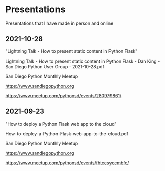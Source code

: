 # Presentations
Presentations that I have made in person and online

## 2021-10-28

"Lightning Talk - How to present static content in Python Flask"

Lightning Talk - How to present static content in Python Flask - Dan King - San Diego Python User Group - 2021-10-28.pdf

San Diego Python Monthly Meetup

https://www.sandiegopython.org

https://www.meetup.com/pythonsd/events/280979861/


## 2021-09-23

"How to deploy a Python Flask web app to the cloud"

How-to-deploy-a-Python-Flask-web-app-to-the-cloud.pdf

San Diego Python Monthly Meetup

https://www.sandiegopython.org

https://www.meetup.com/pythonsd/events/fhtccsyccmbfc/


